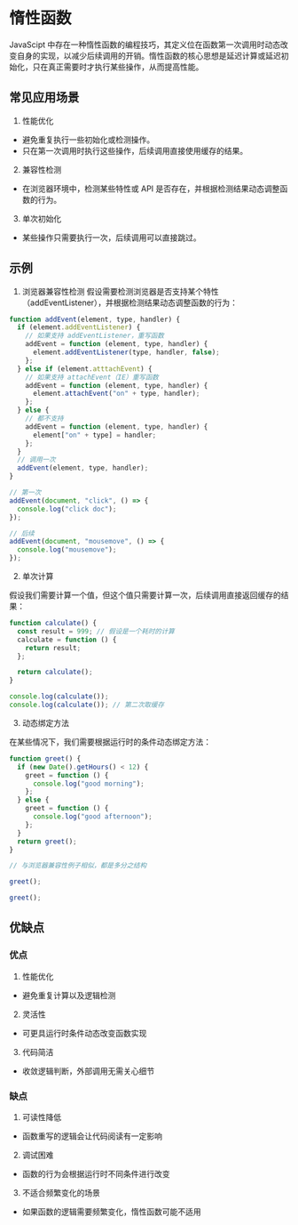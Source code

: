# 惰性函数

JavaScipt 中存在一种惰性函数的编程技巧，其定义位在函数第一次调用时动态改变自身的实现，以减少后续调用的开销。惰性函数的核心思想是延迟计算或延迟初始化，只在真正需要时才执行某些操作，从而提高性能。

## 常见应用场景

1. 性能优化

- 避免重复执行一些初始化或检测操作。
- 只在第一次调用时执行这些操作，后续调用直接使用缓存的结果。

2. 兼容性检测

- 在浏览器环境中，检测某些特性或 API 是否存在，并根据检测结果动态调整函数的行为。

3. 单次初始化

- 某些操作只需要执行一次，后续调用可以直接跳过。

## 示例

1. 浏览器兼容性检测
   假设需要检测浏览器是否支持某个特性（addEventListener），并根据检测结果动态调整函数的行为：

```javascript
function addEvent(element, type, handler) {
  if (element.addEventListener) {
    // 如果支持 addEventListener，重写函数
    addEvent = function (element, type, handler) {
      element.addEventListener(type, handler, false);
    };
  } else if (element.atttachEvent) {
    // 如果支持 attachEvent（IE）重写函数
    addEvent = function (element, type, handler) {
      element.attachEvent("on" + type, handler);
    };
  } else {
    // 都不支持
    addEvent = function (element, type, handler) {
      element["on" + type] = handler;
    };
  }
  // 调用一次
  addEvent(element, type, handler);
}

// 第一次
addEvent(document, "click", () => {
  console.log("click doc");
});

// 后续
addEvent(document, "mousemove", () => {
  console.log("mousemove");
});
```

2. 单次计算

假设我们需要计算一个值，但这个值只需要计算一次，后续调用直接返回缓存的结果：

```javascript
function calculate() {
  const result = 999; // 假设是一个耗时的计算
  calculate = function () {
    return result;
  };

  return calculate();
}

console.log(calculate());
console.log(calculate()); // 第二次取缓存
```

3. 动态绑定方法

在某些情况下，我们需要根据运行时的条件动态绑定方法：

```javascript
function greet() {
  if (new Date().getHours() < 12) {
    greet = function () {
      console.log("good morning");
    };
  } else {
    greet = function () {
      console.log("good afternoon");
    };
  }
  return greet();
}

// 与浏览器兼容性例子相似，都是多分之结构

greet();

greet();
```

## 优缺点

### 优点

1. 性能优化

- 避免重复计算以及逻辑检测

2. 灵活性

- 可更具运行时条件动态改变函数实现

3. 代码简洁

- 收敛逻辑判断，外部调用无需关心细节

### 缺点

1. 可读性降低

- 函数重写的逻辑会让代码阅读有一定影响

2. 调试困难

- 函数的行为会根据运行时不同条件进行改变

3. 不适合频繁变化的场景

- 如果函数的逻辑需要频繁变化，惰性函数可能不适用
